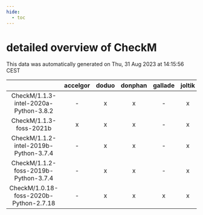 ```yaml
---
hide:
  - toc
---
```


detailed overview of CheckM
===========================


This data was automatically generated on Thu, 31 Aug 2023 at 14:15:56 CEST  

| |accelgor|doduo|donphan|gallade|joltik|skitty|swalot|victini|
| :---: | :---: | :---: | :---: | :---: | :---: | :---: | :---: | :---: |
|CheckM/1.1.3-intel-2020a-Python-3.8.2|-|x|x|-|x|x|x|x|
|CheckM/1.1.3-foss-2021b|x|x|x|-|x|x|x|x|
|CheckM/1.1.2-intel-2019b-Python-3.7.4|-|x|x|-|x|x|-|x|
|CheckM/1.1.2-foss-2019b-Python-3.7.4|-|x|x|-|x|x|-|x|
|CheckM/1.0.18-foss-2020b-Python-2.7.18|-|x|x|x|x|x|x|x|
